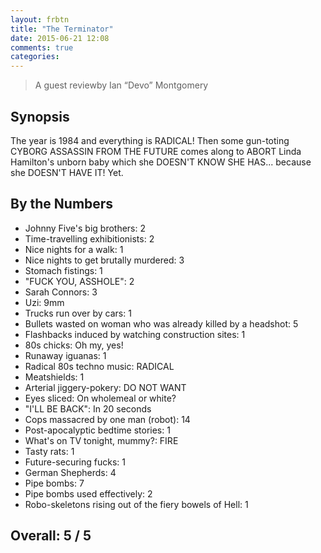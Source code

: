 ```yaml
---
layout: frbtn
title: "The Terminator"
date: 2015-06-21 12:08
comments: true
categories: 
---
```


> A guest reviewby Ian “Devo” Montgomery

## Synopsis

The year is 1984 and everything is RADICAL! Then some gun-toting CYBORG ASSASSIN  FROM THE FUTURE comes along to ABORT Linda Hamilton's unborn baby which she DOESN'T KNOW SHE HAS... because she DOESN'T HAVE IT! Yet.


## By the Numbers

* Johnny Five's big brothers: 2
* Time-travelling exhibitionists: 2
* Nice nights for a walk: 1
* Nice nights to get brutally murdered: 3
* Stomach fistings: 1
* "FUCK YOU, ASSHOLE": 2
* Sarah Connors: 3
* Uzi: 9mm
* Trucks run over by cars: 1
* Bullets wasted on woman who was already killed by a headshot: 5
* Flashbacks induced by watching construction sites: 1
* 80s chicks: Oh my, yes!
* Runaway iguanas: 1
* Radical 80s techno music: RADICAL
* Meatshields: 1
* Arterial jiggery-pokery: DO NOT WANT
* Eyes sliced: On wholemeal or white?
* "I'LL BE BACK": In 20 seconds
* Cops massacred by one man (robot): 14
* Post-apocalyptic bedtime stories: 1
* What's on TV tonight, mummy?: FIRE
* Tasty rats: 1
* Future-securing fucks: 1
* German Shepherds: 4
* Pipe bombs: 7
* Pipe bombs used effectively: 2
* Robo-skeletons rising out of the fiery bowels of Hell: 1

## Overall: 5 / 5